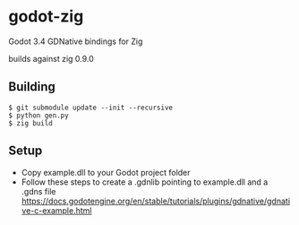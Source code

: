 # godot-zig
Godot 3.4 GDNative bindings for Zig

builds against zig 0.9.0
## Building
```
$ git submodule update --init --recursive
$ python gen.py
$ zig build
```

## Setup
* Copy example.dll to your Godot project folder
* Follow these steps to create a .gdnlib pointing to example.dll and a .gdns file
https://docs.godotengine.org/en/stable/tutorials/plugins/gdnative/gdnative-c-example.html
